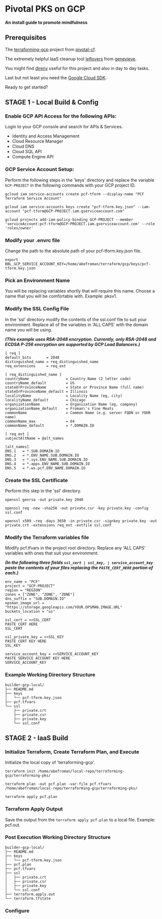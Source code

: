 # Pivotal PKS on GCP
**An install guide to promote mindfulness**

## Prerequisites
The [terraforming-gcp](https://github.com/pivotal-cf/terraforming-gcp/) project from [pivotal-cf](https://github.com/pivotal-cf).

The extremely helpful IaaS cleanup tool [leftovers](https://github.com/genevieve/leftovers) from [genevieve](https://github.com/genevieve).

You might find [direnv](https://direnv.net/) useful for this project and also in day to day tasks.

Last but not least you need the [Google Cloud SDK](https://cloud.google.com/sdk/docs/).

Ready to get started?

## STAGE 1 - Local Build & Config
### Enable GCP API Access for the following APIs:
Login to your GCP console and search for APIs & Services.

  - Identity and Access Management
  - Cloud Resource Manager
  - Cloud DNS
  - Cloud SQL API
  - Compute Engine API

### GCP Service Account Setup:
Perform the following steps in the 'keys' directory and replace the variable `GCP-PROJECT` in the following commands with your GCP project ID.
```
gcloud iam service-accounts create pcf-tform --display-name "PCF Terraform Service Account"

gcloud iam service-accounts keys create "pcf-tform.key.json" --iam-account "pcf-tform@GCP-PROJECT.iam.gserviceaccount.com"

gcloud projects add-iam-policy-binding GCP-PROJECT --member 'serviceAccount:pcf-tform@GCP-PROJECT.iam.gserviceaccount.com' --role 'roles/owner'
```

### Modify your .envrc file
Change the path to the absolute path of your pcf-tform.key.json file.
```
export BBL_GCP_SERVICE_ACCOUNT_KEY=/home/abefroman/terraform/gcp/keys/pcf-tform.key.json
```

### Pick an Environment Name
You will be replacing variables shortly that will require this name. Choose a name that you will be comfortable with. Example: pksv1.

### Modify the SSL Config File
In the 'ssl' directory modify the contents of the ssl.conf file to suit your environment. Replace all of the variables in 'ALL CAPS' with the domain name you will be using.

__*(This example uses RSA-2048 encryption. Currently, only RSA-2048 and ECDSA P-256 encryption are supported by GCP Load Balancers.)*__
```
[ req ]
default_bits       = 2048
distinguished_name = req_distinguished_name
req_extensions     = req_ext

[ req_distinguished_name ]
countryName                 = Country Name (2 letter code)
countryName_default         = US
stateOrProvinceName         = State or Province Name (full name)
stateOrProvinceName_default = Illinois
localityName                = Locality Name (eg, city)
localityName_default        = Chicago
organizationName            = Organization Name (eg, company)
organizationName_default    = Froman\'s Fine Meats
commonName                  = Common Name (e.g. server FQDN or YOUR name)
commonName_max              = 64
commonName_default          = *.DOMAIN.IO

[ req_ext ]
subjectAltName = @alt_names

[alt_names]
DNS.1   = *.SUB.DOMAIN.IO
DNS.2   = *.ENV_NAME.SUB.DOMAIN.IO
DNS.3	= *.sys.ENV_NAME.SUB.DOMAIN.IO
DNS.4	= *.apps.ENV_NAME.SUB.DOMAIN.IO
DNS.5	= *.ws.pcf.ENV_NAME.DOMAIN.IO
```

### Create the SSL Certificate
Perform this step in the 'ssl' directory.
```
openssl genrsa -out private.key 2048

openssl req -new -sha256 -out private.csr -key private.key -config ssl.conf

openssl x509 -req -days 3650 -in private.csr -signkey private.key -out private.crt -extensions req_ext -extfile ssl.conf
```

### Modify the Terraform variables file
Modify pcf.tfvars in the project root directory. Replace any 'ALL CAPS' variables with ones that suit your environment.

__*(In the following three fields `ssl_cert | ssl_key, | service_account_key` paste the contents of your files replacing the `PASTE_CERT_HERE` portion of each.)*__
```
env_name = "PCF"
project	= "GCP-PROJECT"
region = "REGION"
zones = ["ZONE", "ZONE", "ZONE"]
dns_suffix = "SUB.DOMAIN.IO"
opsman_image_url = "https://storage.googleapis.com/YOUR.OPSMAN.IMAGE.URL"
buckets_location = "us"

ssl_cert = <<SSL_CERT
PASTE CERT HERE
SSL_CERT

ssl_private_key = <<SSL_KEY
PASTE CERT KEY HERE
SSL_KEY

service_account_key = <<SERVICE_ACCOUNT_KEY
PASTE SERVICE ACCOUNT KEY HERE
SERVICE_ACCOUNT_KEY
```

### Example Working Directory Structure
```
builder-gcp-local/
├── README.md
├── keys
│   └── pcf-tform.key.json
├── pcf.tfvars
└── ssl
    ├── private.crt
    ├── private.csr
    ├── private.key
    └── ssl.conf
```

## STAGE 2 - IaaS Build
### Initialize Terraform, Create Terraform Plan, and Execute
Initialize the local copy of 'terraforming-gcp'.
```
terraform init /home/abefroman/local-repo/terraforming-gcp/terraforming-pks/

terraform plan -out pcf.plan -var-file pcf.tfvars /home/abefroman/local-repo/terraforming-gcp/terraforming-pks/

terraform apply pcf.plan
```

### Terraform Apply Output
Save the output from the `terraform apply pcf.plan` to a local file. Example: pcf.out.


### Post Execution Working Directory Structure
```
builder-gcp-local/
├── README.md
├── keys
│   └── pcf-tform.key.json
├── pcf.plan
├── pcf.tfvars
├── ssl
│   ├── private.crt
│   ├── private.csr
│   ├── private.key
│   └── ssl.conf
├── terraform.apply.out
└── terraform.tfstate
```

### Configure
<!--- SAMPLE COMMENT --->

